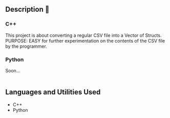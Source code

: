 <h2>Description  📃</h2>

<h3>C++</h3>
This project is about converting a regular CSV file into a Vector of Structs.
PURPOSE:  EASY for further experimentation on the contents of the CSV file by the programmer.


<h3>Python</h3>
Soon...    

<br />
<br />

<h2>Languages and Utilities Used</h2>

- C++
- Python 




